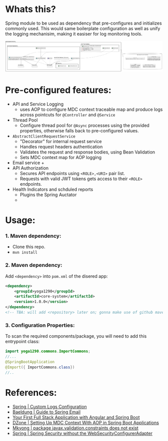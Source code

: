 # Whats this?

Spring module to be used as dependency that pre-configures and initializes commonly used.
This would same boilerplate configuration as well as unify the logging mechanisim, making it easiser for log monitoring tools. 

[![docs/readme.png](docs/readme.png)](docs/readme.puml)

# Pre-configured features:

+ API and Service Logging
    + uses AOP to configure MDC context traceable map and produce logs across pointcuts for `@Controller` and `@Service`
+ Thread Pool
   + Configure thread pool for `@Async` processes using the provided properties, otherwise falls back to pre-configured values.
+ `AbstractClientRequestService`
   + "Decorator" for internal request service
   + Handles request headers authentication
   + Validates the request and response bodies, using Bean Validation
   + Sets MDC context map for AOP logging
+ Email service
   +  
+ API Authorization
  + Secures API endpoints using `<ROLE>,<URI>` pair list.
  + Requests with valid JWT tokens gets access to their `<ROLE>` endpoints.
+ Health Indicators and schduled reports
  + Plugins the Spring Auctator
  + 

# Usage:

### 1. Maven dependency:
+ Clone this repo.
+ `mvn install`

### 2. Maven dependency:

Add `<dependency>` into `pom.xml` of the disered app:
```xml
<dependency>
    <groupId>yoga1290</groupId>
    <artifactId>core-system</artifactId>
    <version>1.0.0</version>
</dependency>
<!-- TBA: will add <repository> later on; gonna make use of github maven registry & github actions -->
```

### 3. Configuration Properties:

To scan the required components/package, you will need to add this entrypoint class:
```java
import yoga1290.commons.ImportCommons;
//...
@SpringBootApplication
@Import({ ImportCommons.class})
//..
```

# References:

+ [Spring | Custom Logs Configuration](https://docs.spring.io/spring-boot/docs/3.2.x/reference/htmlsingle/#features.logging.custom-log-configuration)
+ [Baeldung | Guide to Spring Email](https://www.baeldung.com/spring-email)
+ [Your First Full Stack Application with Angular and Spring Boot](https://github.com/in28minutes/full-stack-with-angular-and-spring-boot#core-jwt-components---spring-boot-3)
+ [DZone | Setting Up MDC Context With AOP in Spring Boot Applications](https://dzone.com/articles/setting-up-mdc-context-with-aop-in-spring-boot-app)
+ [Mkyong | package javax.validation.constraints does not exist](https://mkyong.com/spring-boot/package-javax-validation-constraints-does-not-exist/)
+ [Spring | Spring Security without the WebSecurityConfigurerAdapter](https://spring.io/blog/2022/02/21/spring-security-without-the-websecurityconfigureradapter)